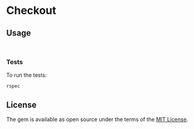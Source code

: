 # Checkout

## Usage

```shell

```

```ruby

```


### Tests
To run the tests:
```shell
rspec
```

## License

The gem is available as open source under the terms of the [MIT License](http://opensource.org/licenses/MIT).
